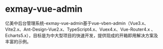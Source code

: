 # exmay-vue-admin
亿美中后台管理系统-exmay-vue-admin基于vue-vben-admin（Vue3.x、 Vite2.x、Ant-Design-Vue2.x、TypeScript4.x、Vuex4.x、Vue-Router4.x 、Echarts5.x），目标是为中大型项目的快速开发，提供现成的开箱即用解决方案及丰富的示例。
